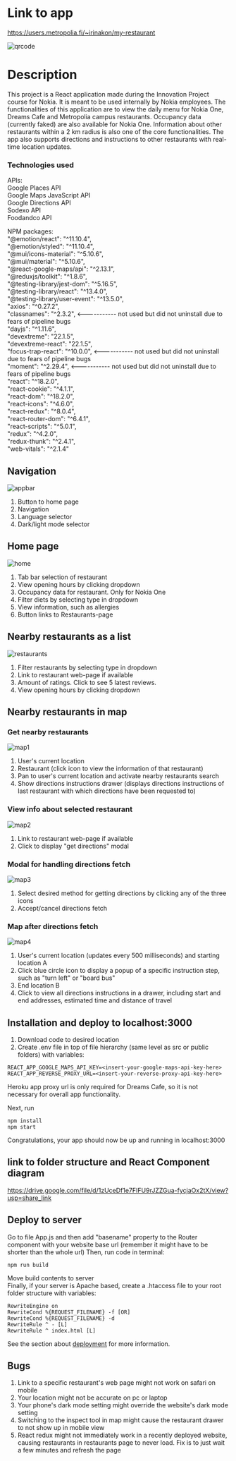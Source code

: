 # Link to app
https://users.metropolia.fi/~irinakon/my-restaurant  
  
  
![qrcode](https://github.com/vvitchforest/MyRestaurant/blob/master/public/my-restaurant-qr.png)

# Description

This project is a React application made during the Innovation Project course for Nokia. It is meant to be used internally by Nokia employees. The functionalities of this application are to view the daily menu for Nokia One, Dreams Cafe and Metropolia campus restaurants. Occupancy data (currently faked) are also available for Nokia One. Information about other restaurants within a 2 km radius is also one of the core functionalities. The app also supports directions and instructions to other restaurants with real-time location updates.

### Technologies used
APIs:  
  Google Places API  
  Google Maps JavaScript API  
  Google Directions API  
  Sodexo API  
  Foodandco API  
   
 NPM packages:  
  "@emotion/react": "^11.10.4",  
  "@emotion/styled": "^11.10.4",  
  "@mui/icons-material": "^5.10.6",  
  "@mui/material": "^5.10.6",  
  "@react-google-maps/api": "^2.13.1",  
  "@reduxjs/toolkit": "^1.8.6",  
  "@testing-library/jest-dom": "^5.16.5",  
  "@testing-library/react": "^13.4.0",  
  "@testing-library/user-event": "^13.5.0",  
  "axios": "^0.27.2",  
  "classnames": "^2.3.2", <----------- not used but did not uninstall due to fears of pipeline bugs  
  "dayjs": "^1.11.6",  
  "devextreme": "22.1.5",  
  "devextreme-react": "22.1.5",  
  "focus-trap-react": "^10.0.0", <----------- not used but did not uninstall due to fears of pipeline bugs  
  "moment": "^2.29.4", <----------- not used but did not uninstall due to fears of pipeline bugs  
  "react": "^18.2.0",  
  "react-cookie": "^4.1.1",  
  "react-dom": "^18.2.0",  
  "react-icons": "^4.6.0",  
  "react-redux": "^8.0.4",  
  "react-router-dom": "^6.4.1",  
  "react-scripts": "^5.0.1",  
  "redux": "^4.2.0",  
  "redux-thunk": "^2.4.1",  
  "web-vitals": "^2.1.4"  
  
## Navigation

![appbar](https://github.com/vvitchforest/MyRestaurant/blob/master/public/appbar.png)

1. Button to home page
2. Navigation
3. Language selector
4. Dark/light mode selector

## Home page

![home](https://github.com/vvitchforest/MyRestaurant/blob/master/public/home.png)

1. Tab bar selection of restaurant
2. View opening hours by clicking dropdown
3. Occupancy data for restaurant. Only for Nokia One
4. Filter diets by selecting type in dropdown
5. View information, such as allergies
6. Button links to Restaurants-page

## Nearby restaurants as a list

![restaurants](https://github.com/vvitchforest/MyRestaurant/blob/master/public/restaurants.png)

1. Filter restaurants by selecting type in dropdown
2. Link to restaurant web-page if available
3. Amount of ratings. Click to see 5 latest reviews.
4. View opening hours by clicking dropdown

## Nearby restaurants in map

### Get nearby restaurants

![map1](https://github.com/vvitchforest/MyRestaurant/blob/master/public/map1.png)

1. User's current location
2. Restaurant (click icon to view the information of that restaurant)
3. Pan to user's current location and activate nearby restaurants search
4. Show directions instructions drawer (displays directions instructions of last restaurant with which directions have been requested to)

### View info about selected restaurant

![map2](https://github.com/vvitchforest/MyRestaurant/blob/master/public/map2.png)

1. Link to restaurant web-page if available
2. Click to display "get directions" modal

### Modal for handling directions fetch

![map3](https://github.com/vvitchforest/MyRestaurant/blob/master/public/map3.png)

1. Select desired method for getting directions by clicking any of the three icons
2. Accept/cancel directions fetch

### Map after directions fetch

![map4](https://github.com/vvitchforest/MyRestaurant/blob/master/public/map4.png)

1. User's current location (updates every 500 milliseconds) and starting location A
2. Click blue circle icon to display a popup of a specific instruction step, such as "turn left" or "board bus"
3. End location B
4. Click to view all directions instructions in a drawer, including start and end addresses, estimated time and distance of travel

## Installation and deploy to localhost:3000

1. Download code to desired location
2. Create .env file in top of file hierarchy (same level as src or public folders) with variables:
```
REACT_APP_GOOGLE_MAPS_API_KEY=<insert-your-google-maps-api-key-here>
REACT_APP_REVERSE_PROXY_URL=<insert-your-reverse-proxy-api-key-here>
```

Heroku app proxy url is only required for Dreams Cafe, so it is not necessary for overall app functionality.

Next, run
```
npm install
npm start
```

Congratulations, your app should now be up and running in localhost:3000

## link to folder structure and React Component diagram
https://drive.google.com/file/d/1zUceDf1e7FIFU9rJZZGua-fycjaOx2tX/view?usp=share_link

## Deploy to server

Go to file App.js and then add "basename" property to the Router component with your website base url (remember it might have to be shorter than the whole url)
Then, run code in terminal: 
```
npm run build
```
Move build contents to server  
Finally, if your server is Apache based, create a .htaccess file to your root folder structure with variables:
```
RewriteEngine on
RewriteCond %{REQUEST_FILENAME} -f [OR]
RewriteCond %{REQUEST_FILENAME} -d
RewriteRule ^ - [L]
RewriteRule ^ index.html [L]
```

See the section about [deployment](https://facebook.github.io/create-react-app/docs/deployment) for more information.

## Bugs

1. Link to a specific restaurant's web page might not work on safari on mobile
2. Your location might not be accurate on pc or laptop
3. Your phone's dark mode setting might override the website's dark mode setting
4. Switching to the inspect tool in map might cause the restaurant drawer to not show up in mobile view
5. React redux might not immediately work in a recently deployed website, causing restaurants in restaurants page to never load. Fix is to just wait a few minutes and refresh the page


